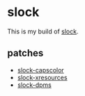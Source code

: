 
# slock

This is my build of [slock](https://tools.suckless.org/slock).

## patches

* [slock-capscolor](https://tools.suckless.org/slock/patches/capscolor/slock-capscolor-20170106-2d2a21a.diff)
* [slock-xresources](https://tools.suckless.org/slock/patches/xresources/slock-xresources-20191126-53e56c7.diff)
* [slock-dpms](https://tools.suckless.org/slock/patches/dpms/slock-dpms-1.4.diff)
